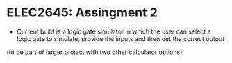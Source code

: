 # ELEC2645: Assingment 2

- Current build is a logic gate simulator in which the user can select a logic gate to simulate, provide the inputs and then get the correct output

(to be part of larger project with two other calculator options)
